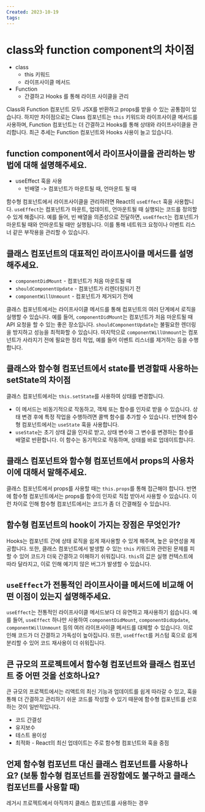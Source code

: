```yaml
---
Created: 2023-10-19
tags:
---
```

# class와 function component의 차이점
- class 
	- this 키워드
	- 라이프사이클 메서드
- Function 
	- 간결하고 Hooks 를 통해 라이프 사이클을 관리

Class와 Function 컴포넌트 모두 JSX를 반환하고 props를 받을 수 있는 공통점이 있습니다. 
하지만 차이점으로는 Class 컴포넌트는 `this` 키워드와 라이프사이클 메서드를 사용하며, Function 컴포넌트는 더 간결하고 Hooks를 통해 상태와 라이프사이클을 관리합니다. 최근 추세는 Function 컴포넌트와 Hooks 사용이 늘고 있습니다.
## function component에서 라이프사이클을 관리하는 방법에 대해 설명해주세요.
- useEffect 훅을 사용
	- 빈배열 -> 컴포넌트가 마운트될 때, 언마운트 될 때

함수형 컴포넌트에서 라이프사이클을 관리하려면 React의 `useEffect` 훅을 사용합니다. `useEffect`는 컴포넌트가 마운트, 업데이트, 언마운트될 때 실행되는 코드를 정의할 수 있게 해줍니다. 예를 들어, 빈 배열을 의존성으로 전달하면, `useEffect`는 컴포넌트가 마운트될 때와 언마운트될 때만 실행됩니다. 이를 통해 네트워크 요청이나 이벤트 리스너 같은 부작용을 관리할 수 있습니다.
## 클래스 컴포넌트의 대표적인 라이프사이클 메서드를 설명해주세요.
- `componentDidMount` - 컴포넌트가 처음 마운트될 때
- `shouldComponentUpdate` - 컴포넌트가 리렌더링되기 전
- `componentWillUnmount` - 컴포넌트가 제거되기 전에

클래스 컴포넌트에서는 라이프사이클 메서드를 통해 컴포넌트의 여러 단계에서 로직을 실행할 수 있습니다. 예를 들어, `componentDidMount`는 컴포넌트가 처음 마운트될 때 API 요청을 할 수 있는 좋은 장소입니다. `shouldComponentUpdate`는 불필요한 렌더링을 방지하고 성능을 최적화할 수 있습니다. 마지막으로 `componentWillUnmount`는 컴포넌트가 사라지기 전에 필요한 정리 작업, 예를 들어 이벤트 리스너를 제거하는 등을 수행합니다.
## 클래스와 함수형 컴포넌트에서 state를 변경할때 사용하는 setState의 차이점
클래스 컴포넌트에서는 `this.setState`를 사용하여 상태를 변경합니다. 
- 이 메서드는 비동기적으로 작동하고, 객체 또는 함수를 인자로 받을 수 있습니다. 상태 변경 후에 특정 작업을 수행하려면 콜백 함수를 추가할 수 있습니다.
반면에 함수형 컴포넌트에서는 `useState` 훅을 사용합니다. 
- `useState`는 초기 상태 값을 인자로 받고, 상태 변수와 그 변수를 변경하는 함수를 배열로 반환합니다. 이 함수는 동기적으로 작동하며, 상태를 바로 업데이트합니다.
## 클래스 컴포넌트와 함수형 컴포넌트에서 props의 사용차이에 대해서 말해주세요.
클래스 컴포넌트에서 props를 사용할 때는 `this.props`를 통해 접근해야 합니다. 반면에 함수형 컴포넌트에서는 props를 함수의 인자로 직접 받아서 사용할 수 있습니다. 이런 차이로 인해 함수형 컴포넌트에서는 코드가 좀 더 간결해질 수 있습니다.
## 함수형 컴포넌트의 hook이 가지는 장점은 무엇인가?
Hooks는 컴포넌트 간에 상태 로직을 쉽게 재사용할 수 있게 해주며, 높은 유연성을 제공합니다. 또한, 클래스 컴포넌트에서 발생할 수 있는 `this` 키워드와 관련된 문제를 피할 수 있어 코드가 더욱 간결하고 이해하기 쉬워집니다.
`this`의 값은 실행 컨텍스트에 따라 달라지고, 이로 인해 예기치 않은 버그가 발생할 수 있습니다.
## `useEffect`가 전통적인 라이프사이클 메서드에 비교해 어떤 이점이 있는지 설명해주세요.
`useEffect`는 전통적인 라이프사이클 메서드보다 더 유연하고 재사용하기 쉽습니다. 예를 들어, `useEffect` 하나만 사용하여 `componentDidMount`, `componentDidUpdate`, `componentWillUnmount` 등의 여러 라이프사이클 메서드를 대체할 수 있습니다. 이로 인해 코드가 더 간결하고 가독성이 높아집니다. 또한, `useEffect`를 커스텀 훅으로 쉽게 분리할 수 있어 코드 재사용이 더 쉬워집니다.
## 큰 규모의 프로젝트에서 함수형 컴포넌트와 클래스 컴포넌트 중 어떤 것을 선호하나요?
큰 규모의 프로젝트에서는 리액트의 최신 기능과 업데이트를 쉽게 따라갈 수 있고, 훅을 통해 더 간결하고 관리하기 쉬운 코드를 작성할 수 있기 때문에 함수형 컴포넌트를 선호하는 것이 일반적입니다.
- 코드 간결성
- 유지보수
- 테스트 용이성
- 최적화 - React의 최신 업데이트는 주로 함수형 컴포넌트와 훅을 중점
## 언제 함수형 컴포넌트 대신 클래스 컴포넌트를 사용하나요? (보통 함수형 컴포넌트를 권장함에도 불구하고 클래스 컴포넌트를 사용할 때)
레거시 프로젝트에서 아직까지 클래스 컴포넌트를 사용하는 경우 
